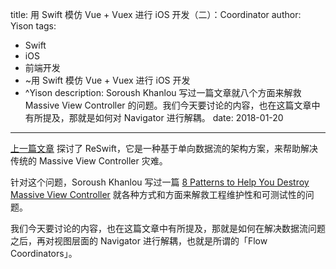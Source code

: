 title: 用 Swift 模仿 Vue + Vuex 进行 iOS 开发（二）：Coordinator
author: Yison
tags: 
- Swift
- iOS
- 前端开发
- ~用 Swift 模仿 Vue + Vuex 进行 iOS 开发
- ^Yison
description: Soroush Khanlou 写过一篇文章就八个方面来解救 Massive View Controller 的问题。我们今天要讨论的内容，也在这篇文章中有所提及，那就是如何对 Navigator 进行解耦。
date: 2018-01-20
---

[上一篇文章](https://scala.cool/2017/12/swift-vue-like-1/) 探讨了 ReSwift，它是一种基于单向数据流的架构方案，来帮助解决传统的 Massive View Controller 灾难。

针对这个问题，Soroush Khanlou 写过一篇 [8 Patterns to Help You Destroy Massive View Controller](http://khanlou.com/2014/09/8-patterns-to-help-you-destroy-massive-view-controller/) 就各种方式和方面来解救工程维护性和可测试性的问题。

我们今天要讨论的内容，也在这篇文章中有所提及，那就是如何在解决数据流问题之后，再对视图层面的 Navigator 进行解耦，也就是所谓的「Flow Coordinators」。